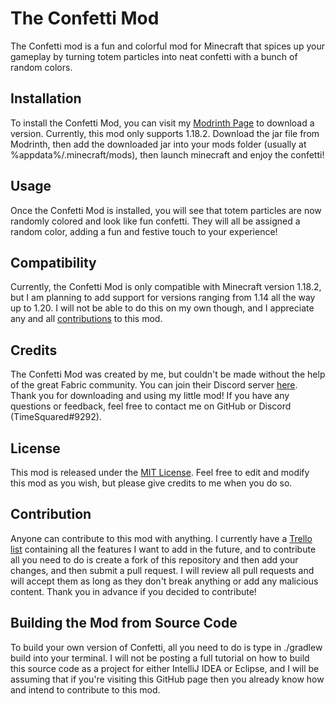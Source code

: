 # The Confetti Mod
The Confetti mod is a fun and colorful mod for Minecraft that spices up your gameplay by turning totem particles into neat confetti with a bunch of random colors.

## Installation
To install the Confetti Mod, you can visit my [Modrinth Page](https://modrinth.com/mod/confetti) to download a version. Currently, this mod only supports 1.18.2. Download the jar file from Modrinth, then add the downloaded jar into your mods folder (usually at %appdata%/.minecraft/mods), then launch minecraft and enjoy the confetti!

## Usage
Once the Confetti Mod is installed, you will see that totem particles are now randomly colored and look like fun confetti. They will all be assigned a random color, adding a fun and festive touch to your experience!

## Compatibility
Currently, the Confetti Mod is only compatible with Minecraft version 1.18.2, but I am planning to add support for versions ranging from 1.14 all the way up to 1.20. I will not be able to do this on my own though, and I appreciate any and all [contributions](https://github.com/SummerNugget/confetti-mod/blob/main/README.md#contribution) to this mod.

## Credits
The Confetti Mod was created by me, but couldn't be made without the help of the great Fabric community. You can join their Discord server [here](https://discord.gg/DHd2xYcSxr). Thank you for downloading and using my little mod! If you have any questions or feedback, feel free to contact me on GitHub or Discord (TimeSquared#9292).

## License
This mod is released under the [MIT License](https://opensource.org/license/mit/). Feel free to edit and modify this mod as you wish, but please give credits to me when you do so.

## Contribution
Anyone can contribute to this mod with anything. I currently have a [Trello list](https://trello.com/b/9zHUWJaO/confetti-mod) containing all the features I want to add in the future, and to contribute all you need to do is create a fork of this repository and then add your changes, and then submit a pull request. I will review all pull requests and will accept them as long as they don't break anything or add any malicious content. Thank you in advance if you decided to contribute!

## Building the Mod from Source Code
To build your own version of Confetti, all you need to do is type in ./gradlew build into your terminal. I will not be posting a full tutorial on how to build this source code as a project for either IntelliJ IDEA or Eclipse, and I will be assuming that if you're visiting this GitHub page then you already know how and intend to contribute to this mod.
